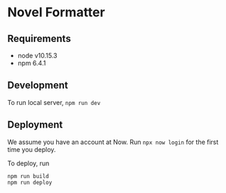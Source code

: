 # Novel Formatter

## Requirements

- node v10.15.3
- npm 6.4.1

## Development

To run local server, `npm run dev`

## Deployment

We assume you have an account at Now.
Run `npx now login` for the first time you deploy.

To deploy, run

```
npm run build
npm run deploy
```
